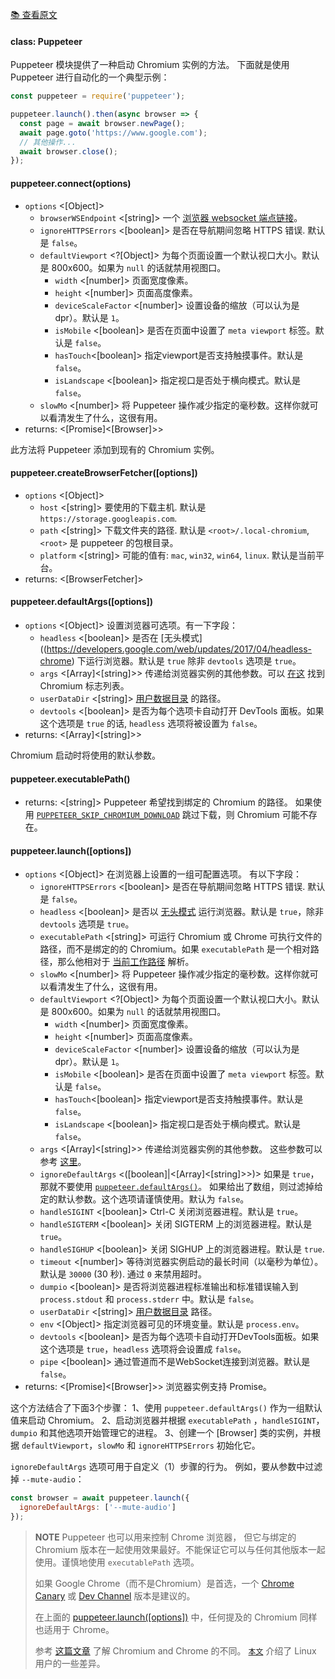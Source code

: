 [📚 查看原文](//github.com/GoogleChrome/puppeteer/blob/master/docs/api.md#class-puppeteer)

#### class: Puppeteer

Puppeteer 模块提供了一种启动 Chromium 实例的方法。
下面就是使用 Puppeteer 进行自动化的一个典型示例：
```js
const puppeteer = require('puppeteer');

puppeteer.launch().then(async browser => {
  const page = await browser.newPage();
  await page.goto('https://www.google.com');
  // 其他操作...
  await browser.close();
});
```

#### puppeteer.connect(options)
- `options` <[Object]>
  - `browserWSEndpoint` <[string]> 一个 [浏览器 websocket 端点链接](#browserwsendpoint)。
  - `ignoreHTTPSErrors` <[boolean]> 是否在导航期间忽略 HTTPS 错误. 默认是 `false`。
  - `defaultViewport` <?[Object]> 为每个页面设置一个默认视口大小。默认是 800x600。如果为 `null` 的话就禁用视图口。
    - `width` <[number]> 页面宽度像素。
    - `height` <[number]> 页面高度像素。
    - `deviceScaleFactor` <[number]> 设置设备的缩放（可以认为是 dpr）。默认是 `1`。
    - `isMobile` <[boolean]> 是否在页面中设置了 `meta viewport` 标签。默认是 `false`。
    - `hasTouch`<[boolean]> 指定viewport是否支持触摸事件。默认是 `false`。
    - `isLandscape` <[boolean]> 指定视口是否处于横向模式。默认是 `false`。
  - `slowMo` <[number]> 将 Puppeteer 操作减少指定的毫秒数。这样你就可以看清发生了什么，这很有用。
- returns: <[Promise]<[Browser]>>

此方法将 Puppeteer 添加到现有的 Chromium 实例。

#### puppeteer.createBrowserFetcher([options])
- `options` <[Object]>
  - `host` <[string]> 要使用的下载主机. 默认是 `https://storage.googleapis.com`.
  - `path` <[string]> 下载文件夹的路径. 默认是 `<root>/.local-chromium`, `<root>` 是 puppeteer 的包根目录。
  - `platform` <[string]> 可能的值有: `mac`, `win32`, `win64`, `linux`. 默认是当前平台。
- returns: <[BrowserFetcher]>

#### puppeteer.defaultArgs([options])
- `options` <[Object]>  设置浏览器可选项。有一下字段：
  - `headless` <[boolean]> 是否在 [无头模式]((https://developers.google.com/web/updates/2017/04/headless-chrome) 下运行浏览器。默认是 `true` 除非  `devtools` 选项是 `true`。
  - `args` <[Array]<[string]>> 传递给浏览器实例的其他参数。可以 [在这](http://peter.sh/experiments/chromium-command-line-switches/) 找到 Chromium 标志列表。
  - `userDataDir` <[string]> [用户数据目录](https://chromium.googlesource.com/chromium/src/+/master/docs/user_data_dir.md) 的路径。
  - `devtools` <[boolean]> 是否为每个选项卡自动打开 DevTools 面板。如果这个选项是 `true` 的话, `headless` 选项将被设置为 `false`。
- returns: <[Array]<[string]>>

Chromium 启动时将使用的默认参数。

#### puppeteer.executablePath()
- returns: <[string]> Puppeteer 希望找到绑定的 Chromium 的路径。 如果使用 [`PUPPETEER_SKIP_CHROMIUM_DOWNLOAD`](#environment-variables) 跳过下载，则 Chromium 可能不存在。

#### puppeteer.launch([options])
- `options` <[Object]>  在浏览器上设置的一组可配置选项。 有以下字段：
  - `ignoreHTTPSErrors` <[boolean]> 是否在导航期间忽略 HTTPS 错误. 默认是 `false`。
  - `headless` <[boolean]> 是否以 [无头模式](https://developers.google.com/web/updates/2017/04/headless-chrome) 运行浏览器。默认是 `true`，除非 `devtools` 选项是 `true`。
  - `executablePath` <[string]> 可运行 Chromium 或 Chrome 可执行文件的路径，而不是绑定的的 Chromium。如果 `executablePath` 是一个相对路径，那么他相对于 [当前工作路径](https://nodejs.org/api/process.html#process_process_cwd) 解析。
  - `slowMo` <[number]> 将 Puppeteer 操作减少指定的毫秒数。这样你就可以看清发生了什么，这很有用。
  - `defaultViewport` <?[Object]> 为每个页面设置一个默认视口大小。默认是 800x600。如果为 `null` 的话就禁用视图口。
    - `width` <[number]> 页面宽度像素。
    - `height` <[number]> 页面高度像素。
    - `deviceScaleFactor` <[number]> 设置设备的缩放（可以认为是 dpr）。默认是 `1`。
    - `isMobile` <[boolean]> 是否在页面中设置了 `meta viewport` 标签。默认是 `false`。
    - `hasTouch`<[boolean]> 指定viewport是否支持触摸事件。默认是 `false`。
    - `isLandscape` <[boolean]> 指定视口是否处于横向模式。默认是 `false`。
  - `args` <[Array]<[string]>> 传递给浏览器实例的其他参数。 这些参数可以参考 [这里](http://peter.sh/experiments/chromium-command-line-switches/)。
  - `ignoreDefaultArgs` <([boolean]|<[Array]<[string]>>)> 如果是 `true`，那就不要使用 [`puppeteer.defaultArgs()`](#puppeteerdefaultargs-options)。 如果给出了数组，则过滤掉给定的默认参数。这个选项请谨慎使用。默认为 `false`。
  - `handleSIGINT` <[boolean]> Ctrl-C 关闭浏览器进程。默认是 `true`。
  - `handleSIGTERM` <[boolean]> 关闭 SIGTERM 上的浏览器进程。默认是 `true`。
  - `handleSIGHUP` <[boolean]> 关闭 SIGHUP 上的浏览器进程。默认是 `true`.
  - `timeout` <[number]> 等待浏览器实例启动的最长时间（以毫秒为单位）。默认是 `30000` (30 秒). 通过 `0` 来禁用超时。
  - `dumpio` <[boolean]> 是否将浏览器进程标准输出和标准错误输入到 `process.stdout` 和 `process.stderr` 中。默认是 `false`。
  - `userDataDir` <[string]> [用户数据目录](https://chromium.googlesource.com/chromium/src/+/master/docs/user_data_dir.md) 路径。
  - `env` <[Object]> 指定浏览器可见的环境变量。默认是 `process.env`。
  - `devtools` <[boolean]> 是否为每个选项卡自动打开DevTools面板。如果这个选项是 `true`，`headless` 选项将会设置成 `false`。
  - `pipe` <[boolean]> 通过管道而不是WebSocket连接到浏览器。默认是 `false`。
- returns: <[Promise]<[Browser]>> 浏览器实例支持 Promise。

这个方法结合了下面3个步骤：
1、使用 `puppeteer.defaultArgs()` 作为一组默认值来启动 Chromium。
2、启动浏览器并根据 `executablePath` ，`handleSIGINT`，`dumpio` 和其他选项开始管理它的进程。
3、创建一个 [Browser] 类的实例，并根据 `defaultViewport`，`slowMo` 和 `ignoreHTTPSErrors` 初始化它。

`ignoreDefaultArgs` 选项可用于自定义（1）步骤的行为。 例如，要从参数中过滤掉 `--mute-audio`：
```js
const browser = await puppeteer.launch({
  ignoreDefaultArgs: ['--mute-audio']
});
```

> **NOTE** Puppeteer 也可以用来控制 Chrome 浏览器， 但它与绑定的 Chromium 版本在一起使用效果最好。不能保证它可以与任何其他版本一起使用。谨慎地使用 `executablePath` 选项。
>
> 如果 Google Chrome（而不是Chromium）是首选，一个 [Chrome Canary](https://www.google.com/chrome/browser/canary.html) 或 [Dev Channel](https://www.chromium.org/getting-involved/dev-channel) 版本是建议的。
>
> 在上面的 [puppeteer.launch([options])](#puppeteerlaunchoptions) 中，任何提及的 Chromium 同样也适用于 Chrome。
>
> 参考 [这篇文章](https://www.howtogeek.com/202825/what%E2%80%99s-the-difference-between-chromium-and-chrome/) 了解 Chromium and Chrome 的不同。 [`本文`](https://chromium.googlesource.com/chromium/src/+/lkcr/docs/chromium_browser_vs_google_chrome.md) 介绍了 Linux 用户的一些差异。
